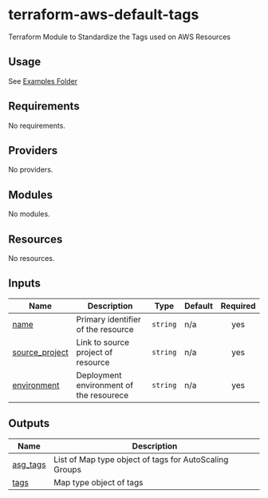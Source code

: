 <!-- BEGIN_TF_DOCS -->
# terraform-aws-default-tags
Terraform Module to Standardize the Tags used on AWS Resources

## Usage

See [Examples Folder](examples/)

## Requirements

No requirements.

## Providers

No providers.

## Modules

No modules.

## Resources

No resources.

## Inputs

| Name | Description | Type | Default | Required |
|------|-------------|------|---------|:--------:|
| <a name="input_name"></a> [name](#input\_name) | Primary identifier of the resource | `string` | n/a | yes |
| <a name="input_source_project"></a> [source\_project](#input\_source\_project) | Link to source project of resource | `string` | n/a | yes |
| <a name="input_environmentt"></a> [environment](#input\_environment) | Deployment environment of the resourece | `string` | n/a | yes |

## Outputs

| Name | Description |
|------|-------------|
| <a name="output_asg_tags"></a> [asg\_tags](#output\_asg\_tags) | List of Map type object of tags for AutoScaling Groups |
| <a name="output_tags"></a> [tags](#output\_tags) | Map type object of tags |
<!-- END_TF_DOCS -->